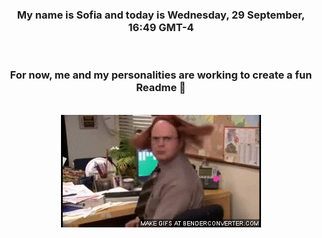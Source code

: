 


<div align="center">
<h3 >My name is Sofia and today is Wednesday, 29 September, 16:49 GMT-4</h3><br>
<h3 >For now, me and my personalities are working to create a fun Readme 👋
</h3><br>
<img src='img/dwight.gif' alt='working...'/>
</div>
